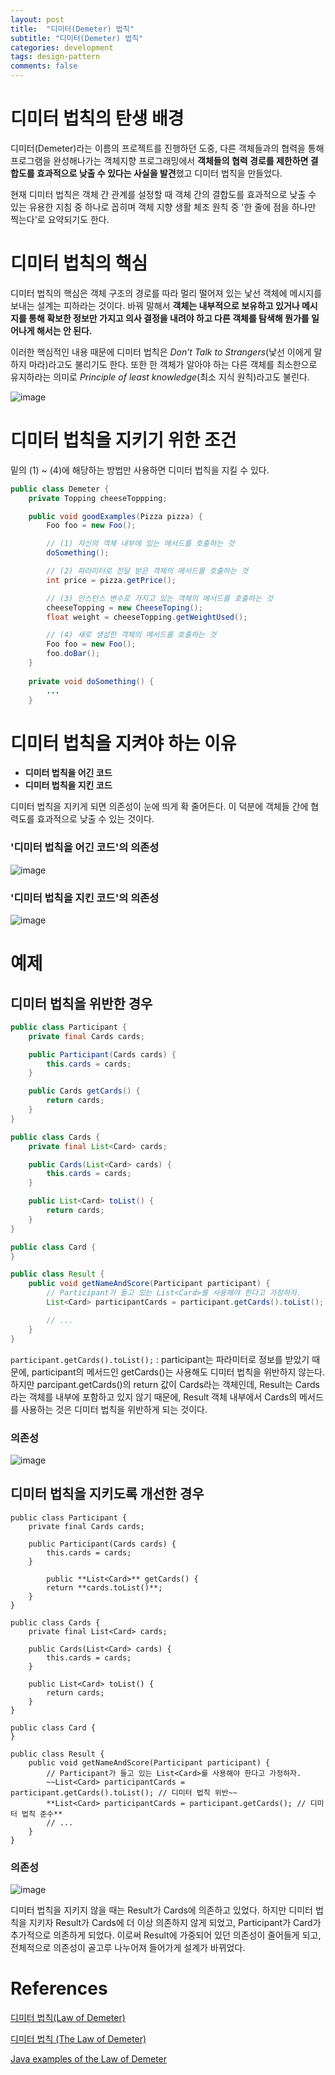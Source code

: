 ```yaml
---
layout: post
title:  "디미터(Demeter) 법칙"
subtitle: "디미터(Demeter) 법칙"
categories: development
tags: design-pattern
comments: false
---
```


# 디미터 법칙의 탄생 배경

디미터(Demeter)라는 이름의 프로젝트를 진행하던 도중, 다른 객체들과의 협력을 통해 프로그램을 완성해나가는 객체지향 프로그래밍에서 **객체들의 협력 경로를 제한하면 결합도를 효과적으로 낮출 수 있다는 사실을 발견**했고 디미터 법칙을 만들었다.

현재 디미터 법칙은 객체 간 관계를 설정할 때 객체 간의 결합도를 효과적으로 낮출 수 있는 유용한 지침 중 하나로 꼽히며 객체 지향 생활 체조 원칙 중 '한 줄에 점을 하나만 찍는다'로 요약되기도 한다.

# 디미터 법칙의 핵심

디미터 법칙의 핵심은 객체 구조의 경로를 따라 멀리 떨어져 있는 낯선 객체에 메시지를 보내는 설계는 피하라는 것이다. 바꿔 말해서 **객체는 내부적으로 보유하고 있거나 메시지를 통해 확보한 정보만 가지고 의사 결정을 내려야 하고 다른 객체를 탐색해 뭔가를 일어나게 해서는 안 된다.**

이러한 핵심적인 내용 때문에 디미터 법칙은 *Don’t Talk to Strangers*(낯선 이에게 말하지 마라)라고도 불리기도 한다. 또한 한 객체가 알아야 하는 다른 객체를 최소한으로 유지하라는 의미로 *Principle of least knowledge*(최소 지식 원칙)라고도 불린다.

![image](https://user-images.githubusercontent.com/41244373/111026050-900a8200-842b-11eb-9991-1ae021d47cea.png)

# 디미터 법칙을 지키기 위한 조건

밑의 (1) ~ (4)에 해당하는 방법만 사용하면 디미터 법칙을 지킬 수 있다. 

```java
public class Demeter {
    private Topping cheeseToppping;

    public void goodExamples(Pizza pizza) {
        Foo foo = new Foo();

        // (1) 자신의 객체 내부에 있는 메서드를 호출하는 것
        doSomething();

        // (2) 파라미터로 전달 받은 객체의 메서드를 호출하는 것
        int price = pizza.getPrice();

        // (3) 인스턴스 변수로 가지고 있는 객체의 메서드를 호출하는 것
        cheeseTopping = new CheeseToping();
        float weight = cheeseTopping.getWeightUsed();

        // (4) 새로 생성한 객체의 메서드를 호출하는 것
        Foo foo = new Foo();
        foo.doBar();
    }
    
    private void doSomething() {
        ...
    }
```

# 디미터 법칙을 지켜야 하는 이유

- **디미터 법칙을 어긴 코드**
- **디미터 법칙을 지킨 코드**

디미터 법칙을 지키게 되면 의존성이 눈에 띄게 확 줄어든다. 이 덕분에 객체들 간에 협력도를 효과적으로 낮출 수 있는 것이다. 

### '디미터 법칙을 어긴 코드'의 의존성

![image](https://user-images.githubusercontent.com/41244373/111026052-9567cc80-842b-11eb-8419-40e1dcb6bc0e.png)

### '디미터 법칙을 지킨 코드'의 의존성

![image](https://user-images.githubusercontent.com/41244373/111026056-9ac51700-842b-11eb-82f6-87ecc196aa65.png)

# 예제

## 디미터 법칙을 위반한 경우

```java
public class Participant {
    private final Cards cards;

    public Participant(Cards cards) {
        this.cards = cards;
    }

    public Cards getCards() {
        return cards;
    }
}
```

```java
public class Cards {
    private final List<Card> cards;

    public Cards(List<Card> cards) {
        this.cards = cards;
    }

    public List<Card> toList() {
        return cards;
    }
}

public class Card {		
}
```

```java
public class Result {
    public void getNameAndScore(Participant participant) {
        // Participant가 들고 있는 List<Card>를 사용해야 한다고 가정하자.
        List<Card> participantCards = participant.getCards().toList(); // 디미터 법칙 위반

        // ...
    }
}
```

`participant.getCards().toList();` : participant는 파라미터로 정보를 받았기 때문에, participant의 메서드인 getCards()는 사용해도 디미터 법칙을 위반하지 않는다. 하지만 parcipant.getCards()의 return 값이 Cards라는 객체인데, Result는 Cards라는 객체를 내부에 포함하고 있지 않기 때문에, Result 객체 내부에서 Cards의 메서드를 사용하는 것은 디미터 법칙을 위반하게 되는 것이다. 

### **의존성**

![image](https://user-images.githubusercontent.com/41244373/111026060-a0baf800-842b-11eb-8cf5-ebda5586ea4b.png)

## 디미터 법칙을 지키도록 개선한 경우

```
public class Participant {
    private final Cards cards;

    public Participant(Cards cards) {
        this.cards = cards;
    }

		public **List<Card>** getCards() {
        return **cards.toList()**;
    }
}
```

```
public class Cards {
    private final List<Card> cards;

    public Cards(List<Card> cards) {
        this.cards = cards;
    }

    public List<Card> toList() {
        return cards;
    }
}

public class Card {		
}
```

```
public class Result {
    public void getNameAndScore(Participant participant) {
        // Participant가 들고 있는 List<Card>를 사용해야 한다고 가정하자.
        ~~List<Card> participantCards = participant.getCards().toList(); // 디미터 법칙 위반~~
        **List<Card> participantCards = participant.getCards(); // 디미터 법칙 준수**
        // ...
    }
}
```

### 의존성

![image](https://user-images.githubusercontent.com/41244373/111026065-a57fac00-842b-11eb-9ff6-c34a283b1e2b.png)

디미터 법칙을 지키지 않을 때는 Result가 Cards에 의존하고 있었다. 하지만 디미터 법칙을 지키자 Result가 Cards에 더 이상 의존하지 않게 되었고, Participant가 Card가 추가적으로 의존하게 되었다. 이로써 Result에 가중되어 있던 의존성이 줄어들게 되고, 전체적으로 의존성이 골고루 나누어져 들어가게 설계가 바뀌었다. 

# References

[디미터 법칙(Law of Demeter)](https://woowacourse.github.io/javable/post/2020-06-02-law-of-demeter/)

[디미터 법칙 (The Law of Demeter)](https://johngrib.github.io/wiki/law-of-demeter/)

[Java examples of the Law of Demeter](https://alvinalexander.com/java/java-law-of-demeter-java-examples/)